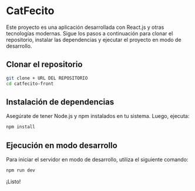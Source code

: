 # CatFecito

Este proyecto es una aplicación desarrollada con React.js y otras tecnologías modernas. Sigue los pasos a continuación para clonar el repositorio, instalar las dependencias y ejecutar el proyecto en modo de desarrollo.

## Clonar el repositorio

```bash
git clone + URL DEL REPOSITORIO
cd catfecito-front
```

## Instalación de dependencias

Asegúrate de tener Node.js y npm instalados en tu sistema. Luego, ejecuta:

```bash
npm install
```

## Ejecución en modo desarrollo

Para iniciar el servidor en modo de desarrollo, utiliza el siguiente comando:

```bash
npm run dev
```

¡Listo!

